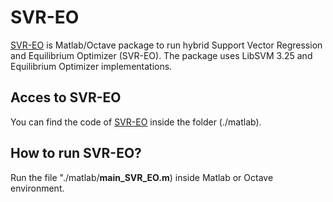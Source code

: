 # SVR-EO

[SVR-EO](https://github.com/SaadDAHMANI/SVR_EO) is Matlab/Octave package to run hybrid Support Vector Regression and Equilibrium Optimizer (SVR-EO). The package uses LibSVM 3.25 and Equilibrium Optimizer implementations.

## Acces to SVR-EO
You can find the code of [SVR-EO](https://github.com/SaadDAHMANI/SVR_EO/tree/main/matlab) inside the folder (./matlab).

## How to run SVR-EO?

Run the file "./matlab/**main_SVR_EO.m**) inside Matlab or Octave environment.  